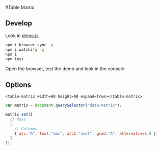 #Table Matrix

## Develop
Look in [demo.js](test/integration/demo.js).
```bash
npm i browser-sync -g
npm i watchify -g
npm i
npm test
```
Open the browser, test the demo and look in the console.

## Options
```
<table-matrix width=60 height=60 expand=true></table-matrix>
```
```javascript
var matrix = document.querySelector("data-matrix");

matrix.set([
  // Rows
  [
    // Columns
    { atc:"A", text:"abc", atc1:"asdf", grad:"A", alternatives:8 }
  ]
]);

```